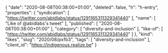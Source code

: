 {
  "date": "2020-08-08T00:38:00+01:00",
  "deleted": false,
  "h": "h-entry",
  "properties": {
    "syndication": [
      "https://twitter.com/abidlabs/status/1291165311329341440"
    ],
    "name": [
      "Like of @abidlabs's tweet"
    ],
    "published": [
      "2020-08-08T00:38:00+01:00"
    ],
    "category": [
      "diversity-and-inclusion"
    ],
    "like-of": [
      "https://twitter.com/abidlabs/status/1291165311329341440"
    ]
  },
  "kind": "likes",
  "slug": "2020/08/pxfb3",
  "tags": [
    "diversity-and-inclusion"
  ],
  "client_id": "https://indigenous.realize.be"
}
